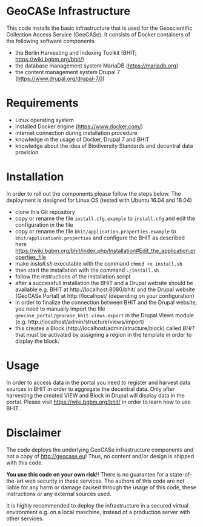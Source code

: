 # GeoCASe Infrastructure

This code installs the basic infrastructure that is used for the Geoscientific Collection Access Service (GeoCASe).
It consists of Docker containers of the following software components
* the Berlin Harvesting and Indexing Toolkit (BHIT; https://wiki.bgbm.org/bhit/)
* the database management system MariaDB (https://mariadb.org)
* the content management system Drupal 7 (https://www.drupal.org/drupal-7.0)

# Requirements
* Linux operating system
* installed Docker engine (https://www.docker.com/)
* internet connection during installation procedure
* knowledge in the usage of Docker, Drupal 7 and BHIT
* knowledge about the idea of Biodiversity Standards and decentral data provision

# Installation
In order to roll out the components please follow the steps below.
The deployment is designed for Linux OS  (tested with Ubuntu 16.04 and 18.04)

* clone this Git repository
* copy or rename the file `install.cfg.example` to `install.cfg` and edit the configuration in the file
* copy or rename the file `bhit/application.properties.example` to `bhit/applications.properties` and configure the BHIT as described here https://wiki.bgbm.org/bhit/index.php/Installation#Edit_the_application.properties_file
* make _install.sh_ executable with the command  `chmod +x install.sh`
* then start the installation with the command `./install.sh`
* follow the instructions of the installation script
* after a successfull installation the BHIT and a Drupal website should be available
  e.g. BHIT at http://localhost:8080/bhit/  and the Drupal website (GeoCASe Portal) at http://localhost/  (depending on your configuration)
* in order to finalize the connection between BHIT and the Drupal website, you need to manually import the file `geocase_portal/geocase_bhit.views.export` in the Drupal Views module (e.g. http://localhost/admin/structure/views/import)
* this creates a Block (http://localhost/admin/structure/block) called _BHIT_ that must be activated by assigning a region in the template in order to display the block.

# Usage
In order to access data in the portal you need to register and harvest data sources in BHIT in order to aggregate the decentral data. Only after harvesting the created VIEW and Block in Drupal will display data in the portal.
Please visit https://wiki.bgbm.org/bhit/ in order to learn how to use BHIT.

# Disclaimer
The code deploys the underlying GeoCASe infrastructure components and not a copy of http://geocase.eu! Thus, no content and/or design is shipped with this code.

__You use this code on your own risk__!! There is no guarantee for a state-of-the-art web security in these services. The authors of this code are not liable for any harm or damage caused through the usage of this code, these instructions or any external sources used.

It is highly recommended to deploy the infrastructure in a secured virtual environment e.g. on a local maschine, instead of a production server with other services.
